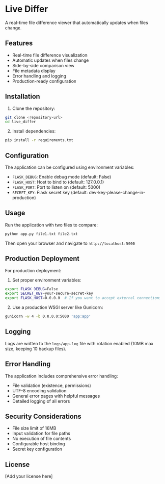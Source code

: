 # Live Differ

A real-time file difference viewer that automatically updates when files change.

## Features

- Real-time file difference visualization
- Automatic updates when files change
- Side-by-side comparison view
- File metadata display
- Error handling and logging
- Production-ready configuration

## Installation

1. Clone the repository:
```bash
git clone <repository-url>
cd live_differ
```

2. Install dependencies:
```bash
pip install -r requirements.txt
```

## Configuration

The application can be configured using environment variables:

- `FLASK_DEBUG`: Enable debug mode (default: False)
- `FLASK_HOST`: Host to bind to (default: 127.0.0.1)
- `FLASK_PORT`: Port to listen on (default: 5000)
- `SECRET_KEY`: Flask secret key (default: dev-key-please-change-in-production)

## Usage

Run the application with two files to compare:

```bash
python app.py file1.txt file2.txt
```

Then open your browser and navigate to `http://localhost:5000`

## Production Deployment

For production deployment:

1. Set proper environment variables:
```bash
export FLASK_DEBUG=False
export SECRET_KEY=your-secure-secret-key
export FLASK_HOST=0.0.0.0  # If you want to accept external connections
```

2. Use a production WSGI server like Gunicorn:
```bash
gunicorn -w 4 -b 0.0.0.0:5000 'app:app'
```

## Logging

Logs are written to the `logs/app.log` file with rotation enabled (10MB max size, keeping 10 backup files).

## Error Handling

The application includes comprehensive error handling:
- File validation (existence, permissions)
- UTF-8 encoding validation
- General error pages with helpful messages
- Detailed logging of all errors

## Security Considerations

- File size limit of 16MB
- Input validation for file paths
- No execution of file contents
- Configurable host binding
- Secret key configuration

## License

[Add your license here]
